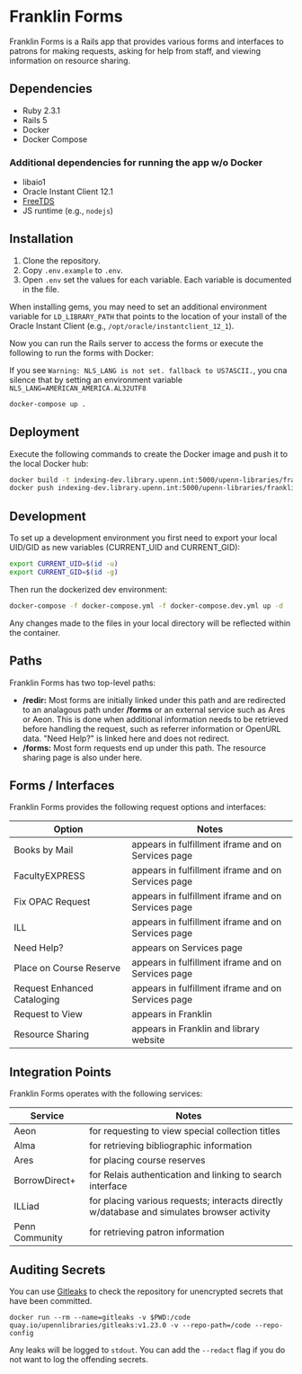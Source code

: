 # Franklin Forms

Franklin Forms is a Rails app that provides various forms and interfaces to patrons for making requests, asking for help from staff, and viewing information on resource sharing.

## Dependencies

* Ruby 2.3.1
* Rails 5
* Docker
* Docker Compose

### Additional dependencies for running the app w/o Docker
* libaio1
* Oracle Instant Client 12.1
* [FreeTDS](https://github.com/rails-sqlserver/tiny_tds#install)
* JS runtime (e.g., `nodejs`)

## Installation

1. Clone the repository.
1. Copy ``.env.example`` to ``.env``.
1. Open ``.env`` set the values for each variable. Each variable is documented in the file.

When installing gems, you may need to set an additional environment variable for `LD_LIBRARY_PATH` that points to the location of your install of the
Oracle Instant Client (e.g., `/opt/oracle/instantclient_12_1`). 

Now you can run the Rails server to access the forms or execute the following to run the forms with Docker:

If you see ```Warning: NLS_LANG is not set. fallback to US7ASCII.```, you cna silence that by setting an environment 
variable `NLS_LANG=AMERICAN_AMERICA.AL32UTF8`  

```bash
docker-compose up .
```

## Deployment

Execute the following commands to create the Docker image and push it to the local Docker hub:

```bash
docker build -t indexing-dev.library.upenn.int:5000/upenn-libraries/franklinforms:master .
docker push indexing-dev.library.upenn.int:5000/upenn-libraries/franklinforms:master
```

## Development

To set up a development environment you first need to export your local UID/GID as new variables (CURRENT_UID and CURRENT_GID):

```bash
export CURRENT_UID=$(id -u)
export CURRENT_GID=$(id -g)
```

Then run the dockerized dev environment:
```bash
docker-compose -f docker-compose.yml -f docker-compose.dev.yml up -d
```

Any changes made to the files in your local directory will be reflected within the container.

## Paths

Franklin Forms has two top-level paths:

* **/redir:** Most forms are initially linked under this path and are redirected to an analagous path under **/forms** or an external service such as Ares or Aeon. This is done when additional information needs to be retrieved before handling the request, such as referrer information or OpenURL data. "Need Help?" is linked here and does not redirect.
* **/forms:** Most form requests end up under this path. The resource sharing page is also under here.

## Forms / Interfaces

Franklin Forms provides the following request options and interfaces:

| Option | Notes |
|---|---|
| Books by Mail | appears in fulfillment iframe and on Services page |
| FacultyEXPRESS | appears in fulfillment iframe and on Services page |
| Fix OPAC Request | appears in fulfillment iframe and on Services page |
| ILL | appears in fulfillment iframe and on Services page |
| Need Help? | appears on Services page |
| Place on Course Reserve | appears in fulfillment iframe and on Services page |
| Request Enhanced Cataloging | appears in fulfillment iframe and on Services page |
| Request to View | appears in Franklin |
| Resource Sharing | appears in Franklin and library website |

## Integration Points

Franklin Forms operates with the following services:

| Service | Notes |
|---|---|
| Aeon | for requesting to view special collection titles |
| Alma | for retrieving bibliographic information |
| Ares | for placing course reserves |
| BorrowDirect+ | for Relais authentication and linking to search interface |
| ILLiad | for placing various requests; interacts directly w/database and simulates browser activity |
| Penn Community | for retrieving patron information |

## Auditing Secrets

You can use [Gitleaks](https://github.com/upenn-libraries/gitleaks) to check the repository for unencrypted secrets that have been committed.

```
docker run --rm --name=gitleaks -v $PWD:/code quay.io/upennlibraries/gitleaks:v1.23.0 -v --repo-path=/code --repo-config
```

Any leaks will be logged to `stdout`. You can add the `--redact` flag if you do not want to log the offending secrets.
